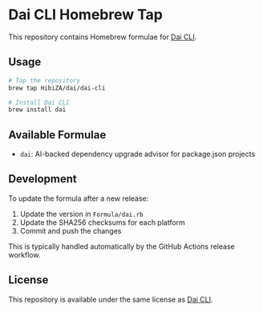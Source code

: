 # Dai CLI Homebrew Tap

This repository contains Homebrew formulae for [Dai CLI](https://github.com/HibiZA/dai).

## Usage

```bash
# Tap the repository
brew tap HibiZA/dai/dai-cli

# Install Dai CLI
brew install dai
```

## Available Formulae

- `dai`: AI-backed dependency upgrade advisor for package.json projects

## Development

To update the formula after a new release:

1. Update the version in `Formula/dai.rb`
2. Update the SHA256 checksums for each platform
3. Commit and push the changes

This is typically handled automatically by the GitHub Actions release workflow.

## License

This repository is available under the same license as [Dai CLI](https://github.com/HibiZA/dai). 